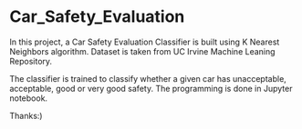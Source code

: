 # Car_Safety_Evaluation

In this project, a Car Safety Evaluation Classifier is built using K Nearest Neighbors algorithm. Dataset is taken from UC Irvine Machine Leaning Repository.

The classifier is trained to classify whether a given car has unacceptable, acceptable, good or very good safety. The programming is done in Jupyter notebook.

Thanks:)

